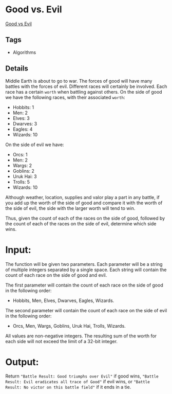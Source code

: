 # Good vs. Evil

[Good vs Evil](https://www.codewars.com/kata/52761ee4cffbc69732000738/javascript)

## Tags

- Algorithms

## Details

Middle Earth is about to go to war. The forces of good will have many battles with the forces of evil. Different races will certainly be involved. Each race has a certain `worth` when battling against others. On the side of good we have the following races, with their associated `worth`:

- Hobbits: 1
- Men: 2
- Elves: 3
- Dwarves: 3
- Eagles: 4
- Wizards: 10

On the side of evil we have:

- Orcs: 1
- Men: 2
- Wargs: 2
- Goblins: 2
- Uruk Hai: 3
- Trolls: 5
- Wizards: 10

Although weather, location, supplies and valor play a part in any battle, if you add up the worth of the side of good and compare it with the worth of the side of evil, the side with the larger worth will tend to win.

Thus, given the count of each of the races on the side of good, followed by the count of each of the races on the side of evil, determine which side wins.

# Input:

The function will be given two parameters. Each parameter will be a string of multiple integers separated by a single space. Each string will contain the count of each race on the side of good and evil.

The first parameter will contain the count of each race on the side of good in the following order:

- Hobbits, Men, Elves, Dwarves, Eagles, Wizards.

The second parameter will contain the count of each race on the side of evil in the following order:

- Orcs, Men, Wargs, Goblins, Uruk Hai, Trolls, Wizards.

All values are non-negative integers. The resulting sum of the worth for each side will not exceed the limit of a 32-bit integer.

# Output:

Return `"Battle Result: Good triumphs over Evil"` if good wins, `"Battle Result: Evil eradicates all trace of Good"` if evil wins, or `"Battle Result: No victor on this battle field"` if it ends in a tie.
